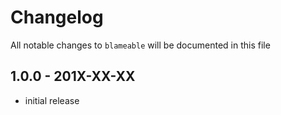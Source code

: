 # Changelog

All notable changes to `blameable` will be documented in this file

## 1.0.0 - 201X-XX-XX

- initial release
